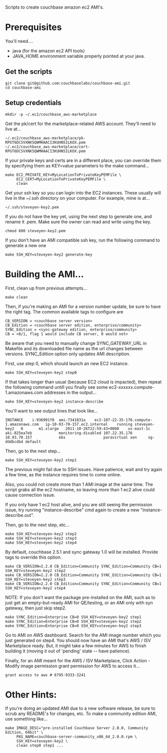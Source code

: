 Scripts to create couchbase amazon ec2 AMI's.

# Prerequisites

You'll need....

* java (for the amazon ec2 API tools)
* JAVA_HOME environment variable properly pointed at your java.

## Get the scripts

    git clone git@github.com:couchbaselabs/couchbase-ami.git
    cd couchbase-ami

## Setup credentials

    mkdir -p ~/.ec2/couchbase_aws-marketplace

Get the pk/cert for the marketplace-related AWS account.  They'll need to live at...

    ~/.ec2/couchbase_aws-marketplace/pk-RPGT6DCSVXNK5QWMHAACI3KUHN5ILKOX.pem
    ~/.ec2/couchbase_aws-marketplace/cert-RPGT6DCSVXNK5QWMHAACI3KUHN5ILKOX.pem

If your private keys and certs are in a different place, you can
override them by specifying them as KEY=value parameters to the make
command...

    make EC2_PRIVATE_KEY=MyLocationToPrivateKeyPEMFile \
         EC2_CERT=MyLocationToPrivateKeyPEMFile \
         clean

Get your ssh key so you can login into the EC2 instances.  These
usually will live in the ~/.ssh directory on your computer.  For example, mine is at...

    ~/.ssh/steveyen-key2.pem

If you do not have the key yet, using the next step to generate one, and rename it .pem. Make sure the owner can read and write using the key. 

	chmod 600 steveyen-key2.pem

If you don't have an AMI compatible ssh key, run the following command to generate a new one

    make SSH_KEY=steveyen-key2 generate-key

# Building the AMI...

First, clean up from previous attempts...

    make clean

Then, if you're making an AMI for a version number update, be sure to
have the right tag. The common available tags to configure are

	CB_VERSION = <couchbase server version>
	CB_Edition = <couchbase server edition, enterprise/community>
	SYNC_Edition = <sync-gateway edition, enterprise/community>
	CB = <0/1, flag 1 would include CB server, 0 would not>
	
Be aware that you need to manually change SYNC_GATEWAY_URL in Makefile and its downloaded file name as the url changes between versions. SYNC_Edition option only updates AMI description.

First, use step 0, which should launch an new EC2 instance.

    make SSH_KEY=steveyen-key2 step0

If that takes longer than usual (because EC2 cloud is impacted), then repeat the following command untill you finally see some ec2-xxxxxx.compute-1.amazonaws.com addresses in the output...

    make SSH_KEY=steveyen-key2 instance-describe

You'll want to see output lines that look like...

    INSTANCE	i-936991f0	ami-7341831a	ec2-107-22-35-176.compute-1.amazonaws.com	ip-10-93-70-157.ec2.internal	running	steveyen-key2	0		m1.xlarge	2011-10-26T22:59:43+0000	us-east-1c	aki-825ea7eb			monitoring-disabled	107.22.35.176	10.93.70.157			ebs					paravirtual	xen		sg-dddbcdb4	default

Then, go to the next step...

    make SSH_KEY=steveyen-key2 step1

The previous might fail due to SSH issues.  Have patience, wait and try again a few time, as the instance requires time to come online.

Also, you could not create more than 1 AMI image at the same time. The script grabs all the ec2 hostname, so leaving more than 1 ec2 alive could cause connection issue.

If you only have 1 ec2 host alive, and you are still seeing the permission issue, try running "instance-describe" cmd again to  create a new "instance-describe.out".

Then, go to the next step, etc...

    make SSH_KEY=steveyen-key2 step2
    make SSH_KEY=steveyen-key2 step3
    make SSH_KEY=steveyen-key2 step4

By default, couchbase 2.5.1 and sync gateway 1.0 will be installed. Provide tags to override this option.

    make CB_VERSION=2.2.0 CB_Edition=Community SYNC_Edition=Community CB=1 SSH_KEY=steveyen-key2 step2
    make CB_VERSION=2.2.0 CB_Edition=Community SYNC_Edition=Community CB=1 SSH_KEY=steveyen-key2 step3
    make CB_VERSION=2.2.0 CB_Edition=Community SYNC_Edition=Community CB=1 SSH_KEY=steveyen-key2 step4

NOTE: If you don't want the package pre-installed on the AMI, such as to just get an empty-but-ready AMI for QE/testing,  or an AMI only with syn gateway, then just skip step2.

	make SYNC_Edition=Enterprise CB=0 SSH_KEY=steveyen-key2 step1
	make SYNC_Edition=Enterprise CB=0 SSH_KEY=steveyen-key2 step2
	make SYNC_Edition=Enterprise CB=0 SSH_KEY=steveyen-key2 step3

Go to AMI on AWS dashboard. Search for the AMI image number which you just generated on step4. You should now have an AMI that's AWS / ISV Marketplace ready.  But, it might take a few minutes for AWS to finish building it (moving it
out of 'pending' state -- have patience).

Finally, for an AMI meant for the AWS / ISV Marketplace, Click Action - Modify image permission 
grant permission for AWS to access it...

    grant access to aws # 6795-9333-3241

# Other Hints:

If you're doing an updated AMI due to a new software release, be sure to scrub any README's for changes, etc.
To make a community edition AMI, use something like...

    make IMAGE_DESC="pre-installed Couchbase Server 2.0.0, Community Edition, 64bit" \
         PKG_NAME=couchbase-server-community_x86_64_2.0.0.rpm \
         SSH_KEY=steveyen-key2 \
         clean step0 step1 ...
